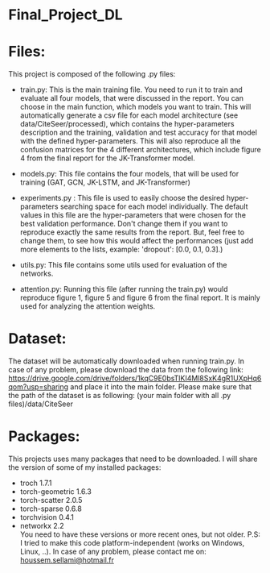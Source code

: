 # Final_Project_DL

# Files:
This project is composed of the following .py files: 

* train.py: This is the main training file. You need to run it to train and evaluate all four models, that were discussed in the report. You can choose in the main function, which models you want to train. This will automatically generate a csv file for each model architecture (see data/CiteSeer/processed), which contains the hyper-parameters description and the training, validation and test accuracy for that model with the defined hyper-parameters. This will also reproduce all the confusion matrices for the 4 different architectures, which include figure 4 from the final report for the JK-Transformer model.

* models.py: This file contains the four models, that will be used for training (GAT, GCN, JK-LSTM, and JK-Transformer)

* experiments.py : This file is used to easily choose the desired hyper-parameters searching space for each model individually. The default values in this file are the hyper-parameters that were chosen for the best validation performance. Don't change them if you want to reproduce exactly the same results from the report. But, feel free to change them, to see how this would affect the performances (just add more elements to the lists, example: 'dropout': [0.0, 0.1, 0.3].)

* utils.py: This file contains some utils used for evaluation of the networks.

* attention.py: Running this file (after running the train.py) would reproduce figure 1, figure 5 and figure 6 from the final report. It is mainly used for analyzing the attention weights.


# Dataset:
The dataset will be automatically downloaded when running train.py. In case of any problem, please download the data from the following link: 
https://drive.google.com/drive/folders/1kqC9E0bsTlKI4Ml8SxK4gR1UXpHq6qom?usp=sharing and place it into the main folder.
Please make sure that the path of the dataset is as following: (your main folder with all .py files)/data/CiteSeer 


# Packages: 
This projects uses many packages that need to be downloaded. 
I will share the version of some of my installed packages: 
* troch                     1.7.1
* torch-geometric           1.6.3                    
* torch-scatter             2.0.5                  
* torch-sparse              0.6.8                    
* torchvision               0.4.1         
* networkx                  2.2                    
You need to have these versions or more recent ones, but not older.
P.S: I tried to make this code platform-independent (works on Windows, Linux, ..). In case of any problem, please contact me on: houssem.sellami@hotmail.fr
